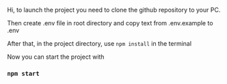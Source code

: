 

Hi, to launch the project you need to clone the github repository to your PC.

Then create .env file in root directory and copy text from .env.example to .env

After that, in the project directory, use `npm install` in the terminal

Now you can start the project with 

### `npm start`








